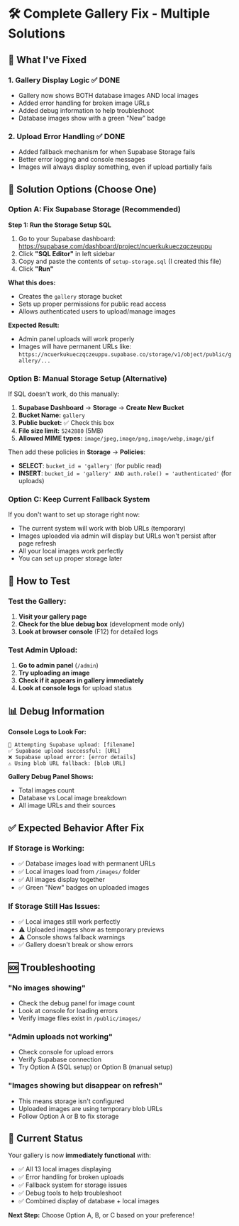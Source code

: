 # 🛠️ Complete Gallery Fix - Multiple Solutions

## 🎯 What I've Fixed

### 1. **Gallery Display Logic** ✅ DONE
- Gallery now shows BOTH database images AND local images
- Added error handling for broken image URLs
- Added debug information to help troubleshoot
- Database images show with a green "New" badge

### 2. **Upload Error Handling** ✅ DONE
- Added fallback mechanism for when Supabase Storage fails
- Better error logging and console messages
- Images will always display something, even if upload partially fails

## 🚀 Solution Options (Choose One)

### Option A: Fix Supabase Storage (Recommended)

**Step 1: Run the Storage Setup SQL**
1. Go to your Supabase dashboard: https://supabase.com/dashboard/project/ncuerkukueczqczeuppu
2. Click **"SQL Editor"** in left sidebar
3. Copy and paste the contents of `setup-storage.sql` (I created this file)
4. Click **"Run"**

**What this does:**
- Creates the `gallery` storage bucket
- Sets up proper permissions for public read access
- Allows authenticated users to upload/manage images

**Expected Result:**
- Admin panel uploads will work properly
- Images will have permanent URLs like: `https://ncuerkukueczqczeuppu.supabase.co/storage/v1/object/public/gallery/...`

### Option B: Manual Storage Setup (Alternative)

If SQL doesn't work, do this manually:

1. **Supabase Dashboard** → **Storage** → **Create New Bucket**
2. **Bucket Name:** `gallery`
3. **Public bucket:** ✅ Check this box
4. **File size limit:** `5242880` (5MB)
5. **Allowed MIME types:** `image/jpeg,image/png,image/webp,image/gif`

Then add these policies in **Storage** → **Policies**:
- **SELECT**: `bucket_id = 'gallery'` (for public read)
- **INSERT**: `bucket_id = 'gallery' AND auth.role() = 'authenticated'` (for uploads)

### Option C: Keep Current Fallback System

If you don't want to set up storage right now:
- The current system will work with blob URLs (temporary)
- Images uploaded via admin will display but URLs won't persist after page refresh
- All your local images work perfectly
- You can set up proper storage later

## 🧪 How to Test

### Test the Gallery:
1. **Visit your gallery page**
2. **Check for the blue debug box** (development mode only)
3. **Look at browser console** (F12) for detailed logs

### Test Admin Upload:
1. **Go to admin panel** (`/admin`)
2. **Try uploading an image**
3. **Check if it appears in gallery immediately**
4. **Look at console logs** for upload status

## 📊 Debug Information

**Console Logs to Look For:**
```
🔄 Attempting Supabase upload: [filename]
✅ Supabase upload successful: [URL]
❌ Supabase upload error: [error details]
⚠️ Using blob URL fallback: [blob URL]
```

**Gallery Debug Panel Shows:**
- Total images count
- Database vs Local image breakdown
- All image URLs and their sources

## ✅ Expected Behavior After Fix

### If Storage is Working:
- ✅ Database images load with permanent URLs
- ✅ Local images load from `/images/` folder
- ✅ All images display together
- ✅ Green "New" badges on uploaded images

### If Storage Still Has Issues:
- ✅ Local images still work perfectly
- ⚠️ Uploaded images show as temporary previews
- ⚠️ Console shows fallback warnings
- ✅ Gallery doesn't break or show errors

## 🆘 Troubleshooting

### "No images showing"
- Check the debug panel for image count
- Look at console for loading errors
- Verify image files exist in `/public/images/`

### "Admin uploads not working"
- Check console for upload errors
- Verify Supabase connection
- Try Option A (SQL setup) or Option B (manual setup)

### "Images showing but disappear on refresh"
- This means storage isn't configured
- Uploaded images are using temporary blob URLs
- Follow Option A or B to fix storage

## 🎉 Current Status

Your gallery is now **immediately functional** with:
- ✅ All 13 local images displaying
- ✅ Error handling for broken uploads
- ✅ Fallback system for storage issues
- ✅ Debug tools to help troubleshoot
- ✅ Combined display of database + local images

**Next Step:** Choose Option A, B, or C based on your preference!
